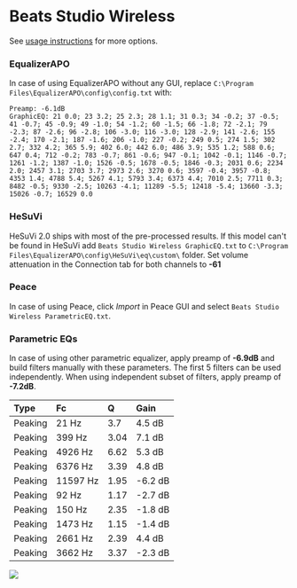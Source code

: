 # Beats Studio Wireless
See [usage instructions](https://github.com/jaakkopasanen/AutoEq#usage) for more options.

### EqualizerAPO
In case of using EqualizerAPO without any GUI, replace `C:\Program Files\EqualizerAPO\config\config.txt`
with:
```
Preamp: -6.1dB
GraphicEQ: 21 0.0; 23 3.2; 25 2.3; 28 1.1; 31 0.3; 34 -0.2; 37 -0.5; 41 -0.7; 45 -0.9; 49 -1.0; 54 -1.2; 60 -1.5; 66 -1.8; 72 -2.1; 79 -2.3; 87 -2.6; 96 -2.8; 106 -3.0; 116 -3.0; 128 -2.9; 141 -2.6; 155 -2.4; 170 -2.1; 187 -1.6; 206 -1.0; 227 -0.2; 249 0.5; 274 1.5; 302 2.7; 332 4.2; 365 5.9; 402 6.0; 442 6.0; 486 3.9; 535 1.2; 588 0.6; 647 0.4; 712 -0.2; 783 -0.7; 861 -0.6; 947 -0.1; 1042 -0.1; 1146 -0.7; 1261 -1.2; 1387 -1.0; 1526 -0.5; 1678 -0.5; 1846 -0.3; 2031 0.6; 2234 2.0; 2457 3.1; 2703 3.7; 2973 2.6; 3270 0.6; 3597 -0.4; 3957 -0.8; 4353 1.4; 4788 5.4; 5267 4.1; 5793 3.4; 6373 4.4; 7010 2.5; 7711 0.3; 8482 -0.5; 9330 -2.5; 10263 -4.1; 11289 -5.5; 12418 -5.4; 13660 -3.3; 15026 -0.7; 16529 0.0
```

### HeSuVi
HeSuVi 2.0 ships with most of the pre-processed results. If this model can't be found in HeSuVi add
`Beats Studio Wireless GraphicEQ.txt` to `C:\Program Files\EqualizerAPO\config\HeSuVi\eq\custom\` folder.
Set volume attenuation in the Connection tab for both channels to **-61**

### Peace
In case of using Peace, click *Import* in Peace GUI and select `Beats Studio Wireless ParametricEQ.txt`.

### Parametric EQs
In case of using other parametric equalizer, apply preamp of **-6.9dB** and build filters manually
with these parameters. The first 5 filters can be used independently.
When using independent subset of filters, apply preamp of **-7.2dB**.

| Type    | Fc       |    Q | Gain    |
|:--------|:---------|:-----|:--------|
| Peaking | 21 Hz    | 3.7  | 4.5 dB  |
| Peaking | 399 Hz   | 3.04 | 7.1 dB  |
| Peaking | 4926 Hz  | 6.62 | 5.3 dB  |
| Peaking | 6376 Hz  | 3.39 | 4.8 dB  |
| Peaking | 11597 Hz | 1.95 | -6.2 dB |
| Peaking | 92 Hz    | 1.17 | -2.7 dB |
| Peaking | 150 Hz   | 2.35 | -1.8 dB |
| Peaking | 1473 Hz  | 1.15 | -1.4 dB |
| Peaking | 2661 Hz  | 2.39 | 4.4 dB  |
| Peaking | 3662 Hz  | 3.37 | -2.3 dB |

![](https://raw.githubusercontent.com/jaakkopasanen/AutoEq/master/results/rtings/avg/Beats%20Studio%20Wireless/Beats%20Studio%20Wireless.png)